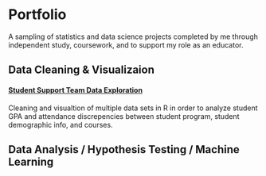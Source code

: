 # Portfolio

A sampling of statistics and data science projects completed by me through independent study, coursework, and to support my role as an educator.

## Data Cleaning & Visualizaion

#### [Student Support Team Data Exploration](https://rpubs.com/maryalsegreti/SST)
Cleaning and visualtion of multiple data sets in R in order to analyze student GPA and attendance discrepencies between student program, student demographic info, and courses.


## Data Analysis / Hypothesis Testing / Machine Learning

  
